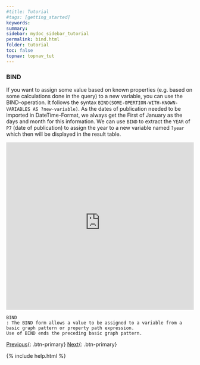 ```yaml
---
#title: Tutorial
#tags: [getting_started]
keywords:
summary:
sidebar: mydoc_sidebar_tutorial
permalink: bind.html
folder: tutorial
toc: false
topnav: topnav_tut
---
```


### **BIND**

If you want to assign some value based on known properties (e.g. based on some calculations done in the query) to a new variable, you can use the BIND-operation. It follows the syntax `BIND(SOME-OPERTION-WITH-KNOWN-VARIABLES AS ?new-variable)`.
As the dates of publication needed to be imported in DateTime-Format, we always get the First of January as the days and month for this information. We can use `BIND` to extract the `YEAR` of `P7` (date of publication) to assign the year to a new variable named `?year` which then will be displayed in the result table.

<p><iframe  style="width:100%;max-width:100%;height:450px" frameborder="0" allowfullscreen src="https://query.mimotext.uni-trier.de/#%23%20Query%20to%20retrieve%20the%20publicationyears%20of%20the%20novels%0Aprefix%20wd%3A%3Chttp%3A%2F%2Fdata.mimotext.uni-trier.de%2Fentity%2F%3E%0Aprefix%20wdt%3A%3Chttp%3A%2F%2Fdata.mimotext.uni-trier.de%2Fprop%2Fdirect%2F%3E%20%0ASELECT%20%3Fwork%20%3FworkLabel%20%3Fyear%20%20%23display%20work%20as%20Link%2C%20the%20Label%20and%20the%20year%0A%20WHERE%20%0A%20%7B%0A%20%20%20%3Fwork%20wdt%3AP9%20%3Fpubyear%20.%20%23%20P7%20%3A%20date%20of%20publication%0A%20%20%20%3Fwork%20rdfs%3Alabel%20%3FworkLabel%20.%20%23%20get%20the%20label%20of%20your%20item%20%28work%29%0A%20%20%20FILTER%28lang%28%3FworkLabel%29%20%3D%20%22fr%22%29%20.%20%23%20filter%20the%20language%2C%20otherwise%20you%20will%20get%20triple%20the%20amount%20of%20results%0A%20%20%20SERVICE%20wikibase%3Alabel%20%7B%20bd%3AserviceParam%20wikibase%3Alanguage%20%22%5BAUTO_LANGUAGE%5D%2C%20fr%22.%20%7D%0A%20%20%20%0A%20%20%20BIND%28YEAR%28%3Fpubyear%29%20as%20%3Fyear%29.%20%23%20extract%20the%20year%20of%20the%20datetime-formatted%20%3Fpubyear%20and%20bind%20it%20to%20%3Fyear%0A%20%7D%0A%20ORDER%20BY%20%3Fyear%20%23%20sort%20the%20results%20by%20ascending%20%28default%29%20year" referrerpolicy="origin" sandbox="allow-scripts allow-same-origin allow-popups allow-forms"></iframe>
                </p>

```
BIND
: The BIND form allows a value to be assigned to a variable from a basic graph pattern or property path expression.
Use of BIND ends the preceding basic graph pattern.
```

[Previous](./select.html){: .btn-primary} [Next](./count.html){: .btn-primary}

<!-- {% include links.html %} -->

{% include help.html %}
